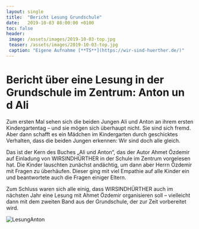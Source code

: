 ```yaml
---
layout: single
title:  "Bericht Lesung Grundschule"
date:   2019-10-03 08:00:00 +0100
toc: false
header:
 image: /assets/images/2019-10-03-top.jpg
 teaser: /assets/images/2019-10-03-top.jpg
 caption: "Eigene Aufnahme [**TS**](https://wir-sind-huerther.de/)"
---
```


# Bericht über eine Lesung in der Grundschule im Zentrum: Anton un d Ali

Zum ersten Mal sehen sich die beiden Jungen Ali und Anton an ihrem ersten Kindergartentag – 
und sie mögen sich überhaupt nicht. Sie sind sich fremd. Aber dann schafft es ein Mädchen im Kindergarten durch 
geschicktes Verhalten, dass die beiden Jungen erkennen: Wir sind doch alle gleich. 

Das ist der Kern des Buches „Ali und Anton“, das der Autor Ahmet Özdemir auf Einladung von WIRSINDHÜRTHER in der 
Schule im Zentrum vorgelesen hat. Die Kinder lauschten zunächst andächtig, um dann aber Herrn Özdemir mit Fragen zu überhäufen. 
Dieser ging mit viel Empathie auf alle Kinder ein und beantwortete auch die Fragen einiger Eltern.

Zum Schluss waren sich alle einig, dass WIRSINDHÜRTHER auch im nächsten Jahr eine Lesung mit Ahmet Özdemir organisieren soll – 
vielleicht dann mit dem zweiten Band aus der Grundschule, der zur Zeit vorbereitet wird.

![LesungAnton](/assets/images/2019-10-03-FotoLesungÖzdemir.jpg)
